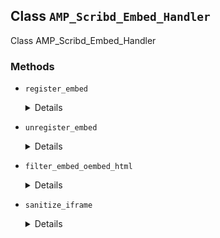 ## Class `AMP_Scribd_Embed_Handler`

Class AMP_Scribd_Embed_Handler

### Methods
* `register_embed`

	<details>

	```php
	public register_embed()
	```

	Registers embed.


	</details>
* `unregister_embed`

	<details>

	```php
	public unregister_embed()
	```

	Unregisters embed.


	</details>
* `filter_embed_oembed_html`

	<details>

	```php
	public filter_embed_oembed_html( $cache, $url )
	```

	Filter oEmbed HTML for Scribd to be AMP compatible.


	</details>
* `sanitize_iframe`

	<details>

	```php
	private sanitize_iframe( $html )
	```

	Retrieves iframe element from HTML string and amends or appends the correct sandbox permissions.


	</details>
